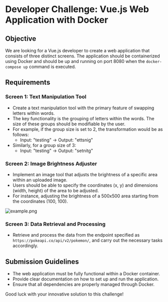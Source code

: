 # Developer Challenge: Vue.js Web Application with Docker

## Objective
We are looking for a Vue.js developer to create a web application that consists of three distinct screens. The application should be containerized using Docker and should be up and running on port 8080 when the `docker-compose up` command is executed.

## Requirements

### Screen 1: Text Manipulation Tool
- Create a text manipulation tool with the primary feature of swapping letters within words.
- The key functionality is the grouping of letters within the words. The size of these groups should be modifiable by the user.
- For example, if the group size is set to 2, the transformation would be as follows:
    - Input: "testing" -> Output: "ettsnig"
- Similarly, for a group size of 3:
    - Input: "testing" -> Output: "setnitg"

### Screen 2: Image Brightness Adjuster
- Implement an image tool that adjusts the brightness of a specific area within an uploaded image.
- Users should be able to specify the coordinates (x, y) and dimensions (width, height) of the area to be adjusted.
- For instance, adjusting the brightness of a 500x500 area starting from the coordinates (100, 100).

![example.png](https://i.ibb.co/mcPWNsb/example.png)

### Screen 3: Data Retrieval and Processing
- Retrieve and process the data from the endpoint specified as `https://pokeapi.co/api/v2/pokemon/`, and carry out the necessary tasks accordingly.

## Submission Guidelines
- The web application must be fully functional within a Docker container.
- Provide clear documentation on how to set up and run the application.
- Ensure that all dependencies are properly managed through Docker.

Good luck with your innovative solution to this challenge!
